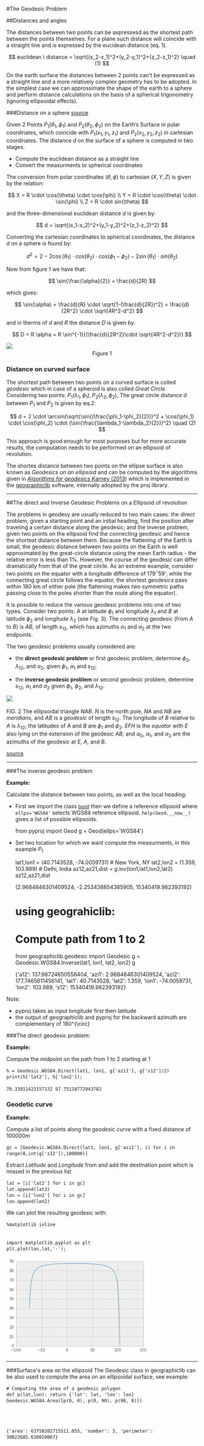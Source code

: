 
#The Geodesic Problem


##Distances and angles 

The distances between two points can be axpressesd as the shortest path between the points themselves. For a plane such distance will coincide with a straight line and is expressed by the eucidean distance (eq. 1).

$$
euclidean \ distance = \sqrt{(x_2-x_1)^2+(y_2-y_1)^2+(z_2-z_1)^2} \quad (1)
$$

On the earth surface the distances between 2 points can't be expressed as a straight line and a more relatively complex geometry has to be adopted. In the simplest case we can approssimate the shape of the earth to a sphere and perform distance calculations on the basis of a spherical trigonometry (ignoring ellipsoidal effects). 

###Distance on a sphere
[source](https://www.math.ksu.edu/~dbski/writings/haversine.pdf)

Given 2 Points $P_1(\theta_1,\phi_1)$ and $P_2(\theta_2,\phi_2)$ on the Earth’s Surface in polar coordinates, which coincide with $P_1(x_1,y_1,z_1)$ and $P_2(x_2,y_2,z_2)$ in cartesian coordinates. The distance $d$ on the surface of a sphere is computed in two stages:
* Compute the euclidean distance as a straight line
* Convert the measurments to spherical coordinates

The conversion from polar coordinates $(\theta, \phi)$ to cartesian $(X,Y,Z)$ is given by the relation:

$$
X = R \cdot \cos(\theta) \cdot \cos(\phi) \\
Y = R \cdot \cos(\theta) \cdot \sin(\phi) \\
Z = R \cdot sin(\theta) 
$$

and the three-dimensional euclidean distance $d$ is given by:

$$
d = \sqrt{(x_1-x_2)^2+(y_1-y_2)^2+(z_1-z_2)^2} 
$$



Converting the cartesian coordinates to spherical coordinates, the distance $d$ on a sphere is found by:

$$
d^2 = 2 - 2 \cos(\theta_1) \cdot cos(\theta_2) \cdot cos(\phi_1 - \phi_2) - 2\sin(\theta_1) \cdot sin(\theta_2)
$$


Now from figure 1 we have that:

$$
\sin{\frac{\alpha}{2}} = \frac{d}{2R}
$$

which gives:

$$
\sin(\alpha) = \frac{d}{R} \cdot \sqrt{1-(\frac{d}{2R})^2} = \frac{d}{2R^2} \cdot \sqrt{4R^2-d^2}
$$

and in therms of $d$ and $R$ the distance $D$ is given by:

$$
D = R \alpha = R \sin^{-1}{(\frac{d}{2R^2}\cdot \sqrt{4R^2-d^2})}
$$

<img src="../images/sc1.svg" width="80%">
<center>Figure 1</center>

### Distance on curved surface

The shortest path between two points on a curved surface is colled *geodesic* which in case of a spheroid is also colled *Great Circle*.
Considering two points: $P_1(\lambda_1,\phi_1), P_2(\lambda_2,\phi_2)$, The great circle distance $d$ between $P_1$ and $P_2$ is given by eq.2: 

$$
d = 2 \cdot \arcsin(\sqrt{\sin{(\frac{\phi_1-\phi_2}{2})}^2 + \cos(\phi_1) \cdot \cos(\phi_2) \cdot (\sin{\frac{\lambda_1-\lambda_2}{2}})^2} \quad (2)
$$

This approach is good enough for most purposes but for more accurate results, the computation needs to be performed on an ellipsoid of revolution. 

The shortes distance between two points on the ellipse surface is also known as *Geodesics on an ellipsoid* and can be computed by the algorithms given in [*Algorithms for geodesics* Karney (2013)](http://link.springer.com/article/10.1007%2Fs00190-012-0578-z) which is implemented in the  [geographiclib](http://geographiclib.sourceforge.net/) software, internally adopted by the proj library.


---

##The direct and Inverse Geodesic Problems on a Ellipsoid of revolution


The problems in geodesy are usually reduced to two main cases: the direct problem, given a starting point and an initial heading, find the position after traveling a certain distance along the geodesic; and the inverse problem, given two points on the ellipsoid find the connecting geodesic and hence the shortest distance between them. Because the flattening of the Earth is small, the geodesic distance between two points on the Earth is well approximated by the great-circle distance using the mean Earth radius - the relative error is less than 1%. However, the course of the geodesic can differ dramatically from that of the great circle. As an extreme example, consider two points on the equator with a longitude difference of $179^\circ59'$; while the connecting great circle follows the equator, the shortest geodesics pass within 180 km of either pole (the flattening makes two symmetric paths passing close to the poles shorter than the route along the equator).

  It is possible to reduce the various geodesic problems into one of two types. Consider two points: $A$ at latitude $\phi_1$ and longitude $\lambda_1$ and $B$ at latitude $\phi_2$ and longitude $\lambda_2$ (see Fig. 3). The connecting geodesic (from $A$ to $B$) is $AB$, of length $s_{12}$, which has azimuths $\alpha_1$ and $\alpha_2$ at the two endpoints. 

  The two geodesic problems usually considered are:

  * the **direct geodesic problem** or first geodesic problem, determine $\phi_{2}$, $\lambda_{12}$, and $\alpha_2$, given $\phi_1$, $\alpha_1$ and $s_{12}$; 

  * the **inverse geodesic problem** or second geodesic problem, determine $s_{12}$, $\alpha_1$ and $\alpha_2$ given $\phi_1$, $\phi_2$, and $\lambda_{12}$. 


<img src="../images/Geodesic_problem_on_an_ellipsoid.svg" width="50%">


FIG. 2 The ellipsoidal triangle $NAB$. $N$ is the north pole, $NA$ and
$NB$ are *meridians*, and $AB$ is a *geodesic* of length $s_{12}$. The longitude
of $B$ relative to $A$ is $\lambda_{12}$; the latitudes of $A$ and $B$ are $\phi_1$ and
$\phi_2$. $EFH$ is the *equator* with $E$ also lying on the extension of the
geodesic $AB$; and $\alpha_0$, $\alpha_1$, and $\alpha_2$ are the azimuths of the geodesic
at $E$, $A$, and $B$.   

[source](https://en.wikipedia.org/wiki/Geodesics_on_an_ellipsoid)

---
###The inverse geodesic problem

**Example:**

Calculate the distance between two points, as well as the local heading:

* First we import the class [```Geod```](http://jswhit.github.io/pyproj/pyproj.Geod-class.html) then we define a reference ellipsoid where ```ellps='WGS84'``` selects WGS84 reference ellipsoid. ```help(Geod.__new__)``` gives a list of possible ellipsoids.


    from pyproj import Geod
    g = Geod(ellps='WGS84')

* Set two location for which we want compute the measurments, in this example $P_1$


    lat1,lon1 = (40.7143528, -74.0059731)  # New York, NY
    lat2,lon2 = (1.359, 103.989)   # Delhi, India
    az12,az21,dist = g.inv(lon1,lat1,lon2,lat2)
    az12,az21,dist




    (2.9684846301409524, -2.253438854385905, 15340419.982393192)




    # using geograhiclib:
    # Compute path from 1 to 2
    from geographiclib.geodesic import Geodesic
    g = Geodesic.WGS84.Inverse(lat1, lon1, lat2, lon2)
    g




    {'a12': 137.98724650558404,
     'azi1': 2.9684846301409524,
     'azi2': 177.7465611456141,
     'lat1': 40.7143528,
     'lat2': 1.359,
     'lon1': -74.0059731,
     'lon2': 103.989,
     's12': 15340419.982393192}



Note: 
* pyproj takes as input longitude first then latitude
* the output of geographiclib and pyproj for the backward azimuth are complementary of 180^{\circ}

###The direct geodesic problem:

**Example:**

Compute the midpoint on the path from 1 to 2 starting at 1


    h = Geodesic.WGS84.Direct(lat1, lon1, g['azi1'], g['s12']/2)
    print(h['lat2'], h['lon2']);

    70.33911423157132 97.75118772943782


### Geodetic curve

**Example:**

Compute a list of points along the $geodesic \ curve$ with a fixed distance of $100000m$


    gc = [Geodesic.WGS84.Direct(lat1, lon1, g['azi1'], i) for i in range(0,int(g['s12']),100000)]

Extract *Latitude* and *Longitude* from and add the destination point which is missed in the previous list


    lat = [i['lat2'] for i in gc]
    lat.append(lat2)
    lon = [i['lon2'] for i in gc]
    lon.append(lon2)

We can plot the resulting geodesic with:


    %matplotlib inline


    import matplotlib.pyplot as plt
    plt.plot(lon,lat,'-');


![png](output_19_0.png)


---
###Surface's area on the ellipsoid
The Geodesic class in geographiclib can be also used to compute the area on an ellipsoidal surface, see example:


    # Computing the area of a geodesic polygon
    def p(lat,lon): return {'lat': lat, 'lon': lon}
    Geodesic.WGS84.Area([p(0, 0), p(0, 90), p(90, 0)])




    {'area': 63758202715511.055, 'number': 3, 'perimeter': 30022685.630020067}


